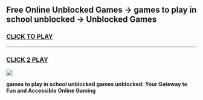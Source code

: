 
## Free Online Unblocked Games → games to play in school unblocked → Unblocked Games
<h3>
<a href="https://premium.freeplayer.one?title=games_to_play_in_school_unblocked&ref=21F">CLICK TO PLAY</a></h3>
<hr>

<h3>
<a href="https://premium.freeplayer.one?title=games_to_play_in_school_unblocked&ref=21F">CLICK 2 PLAY</a>
  
</h3>

<a href="https://premium.freeplayer.one?title=games_to_play_in_school_unblocked&ref=21F/"><img src="https://clearcache.store/games.png"></a>


**games to play in school unblocked games unblocked: Your Gateway to Fun and Accessible Online Gaming**
